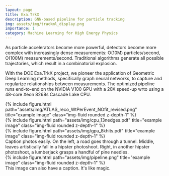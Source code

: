```yaml
---
layout: page
title: Exa.TrkX
description: GNN-based pipeline for particle tracking
img: assets/img/trackml_display.png
importance: 1
category: Machine Learning for High Energy Physics
---
```


As particle accelerators become more powerful, detectors become more complex with increasingly dense measurements: O(10M) particles/second, O(100M) measurements/second. Traditional algorithms generate all possible trajectories, which result in a combinatorial explosion.

With the DOE Exa.TrkX project, we pioneer the application of Geometric Deep Learning methods, specifically graph neural networks, to capture and regularize relationships between measurements. The optimized pipeline runs end-to-end on the NVIDIA V100 GPU with a 20X speed-up wrto using a 48-core Xeon 8268s Cascade Lake CPU.

<div class="row">
    <div class="col-sm mt-3 mt-md-0">
        {% include figure.html path="assets/img/ATLAS_reco_WtPerEvent_NOfit_revised.png" title="example image" class="img-fluid rounded z-depth-1" %}
    </div>
    <div class="col-sm mt-3 mt-md-0">
        {% include figure.html path="assets/img/cpu_13nedges.pdf" title="example image" class="img-fluid rounded z-depth-1" %}
    </div>
    <div class="col-sm mt-3 mt-md-0">
        {% include figure.html path="assets/img/gpu_8khits.pdf" title="example image" class="img-fluid rounded z-depth-1" %}
    </div>
</div>
<div class="caption">
    Caption photos easily. On the left, a road goes through a tunnel. Middle, leaves artistically fall in a hipster photoshoot. Right, in another hipster photoshoot, a lumberjack grasps a handful of pine needles.
</div>
<div class="row">
    <div class="col-sm mt-3 mt-md-0">
        {% include figure.html path="assets/img/pipeline.png" title="example image" class="img-fluid rounded z-depth-1" %}
    </div>
</div>
<div class="caption">
    This image can also have a caption. It's like magic.
</div>

